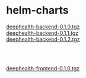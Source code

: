 # helm-charts

[deephealth-backend-0.1.0.tgz](https://github.com/deephealthproject/helm-charts/raw/gh-pages/deephealth-backend-0.1.0.tgz)
<br/>
[deephealth-backend-0.1.1.tgz](https://github.com/deephealthproject/helm-charts/raw/gh-pages/deephealth-backend-0.1.1.tgz)
<br/>
[deephealth-backend-0.1.2.tgz](https://github.com/deephealthproject/helm-charts/raw/gh-pages/deephealth-backend-0.1.2.tgz)

<br/>
<br/>

[deephealth-frontend-0.1.0.tgz](https://github.com/deephealthproject/helm-charts/raw/gh-pages/deephealth-frontend-0.1.0.tgz)
